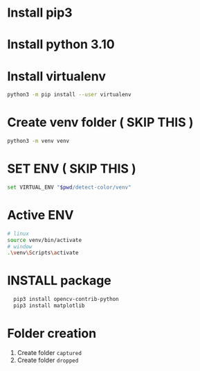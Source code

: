 # Install pip3 
# Install python 3.10

# Install virtualenv
```sh
python3 -m pip install --user virtualenv
```

# Create venv folder ( SKIP THIS )
```sh
python3 -m venv venv
```

# SET ENV ( SKIP THIS )
```sh
set VIRTUAL_ENV "$pwd/detect-color/venv"
```

# Active ENV 
```sh
# linux
source venv/bin/activate 
# window
.\venv\Scripts\activate
```

# INSTALL package
```sh
  pip3 install opencv-contrib-python
  pip3 install matplotlib
```

# Folder creation
1. Create folder `captured`
2. Create folder `dropped`